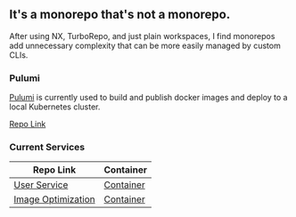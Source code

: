 ## It's a monorepo that's not a monorepo.

After using NX, TurboRepo, and just plain workspaces, I find monorepos add unnecessary complexity that can be more
easily managed by custom CLIs.

### Pulumi

[Pulumi](https://www.pulumi.com/) is currently used to build and publish docker images and deploy to a local Kubernetes
cluster.

[Repo Link](/resources/pulumi)

### Current Services

| Repo Link                                     | Container                                                                         |
|-----------------------------------------------|-----------------------------------------------------------------------------------|
| [User Service](apps/user-service)             | [Container](https://github.com/eglove/monorepo/pkgs/container/user-service)       |
| [Image Optimization](apps/image-optimization) | [Container](https://github.com/eglove/monorepo/pkgs/container/image-optimization) |

